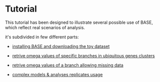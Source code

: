 # Tutorial

This tutorial has been designed to illustrate several possible use of BASE, which reflect real scenarios of analysis.

it's subdivided in few different parts:

* [installing BASE and downloading the toy dataset](https://github.com/for-giobbe/BASE/blob/master/tutorial_1.md)

* [retrive omega values of specific branches in ubiquitous genes clusters](https://github.com/for-giobbe/BASE/blob/master/tutorial_2.md)

* [retrive omega values of a branch allowing missing data](https://github.com/for-giobbe/BASE/blob/master/tutorial_3.md)

* [complex models & analyses replicates usage](https://github.com/for-giobbe/BASE/blob/master/tutorial_4.md)

